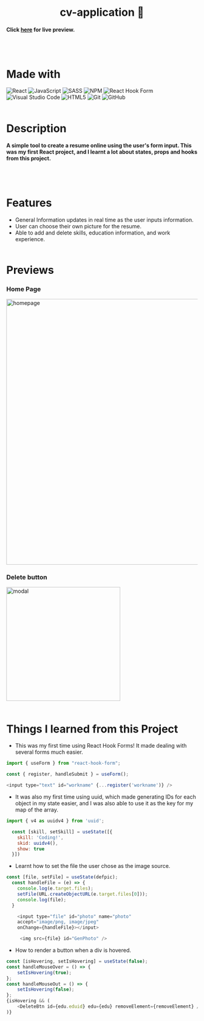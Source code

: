 <h1 align="center"> cv-application 📝</h1>  

#### Click [here](https://lisa-go.github.io/cv-application/) for live preview.
<br><br>

# Made with

![React](https://img.shields.io/badge/react-%2320232a.svg?style=for-the-badge&logo=react&logoColor=%2361DAFB)
![JavaScript](https://img.shields.io/badge/javascript-%23323330.svg?style=for-the-badge&logo=javascript&logoColor=%23F7DF1E)
![SASS](https://img.shields.io/badge/SASS-hotpink.svg?style=for-the-badge&logo=SASS&logoColor=white)
![NPM](https://img.shields.io/badge/NPM-%23000000.svg?style=for-the-badge&logo=npm&logoColor=white)
![React Hook Form](https://img.shields.io/badge/React%20Hook%20Form-%23EC5990.svg?style=for-the-badge&logo=reacthookform&logoColor=white)
![Visual Studio Code](https://img.shields.io/badge/Visual%20Studio%20Code-0078d7.svg?style=for-the-badge&logo=visual-studio-code&logoColor=white)
![HTML5](https://img.shields.io/badge/html5-%23E34F26.svg?style=for-the-badge&logo=html5&logoColor=white)
![Git](https://img.shields.io/badge/git-%23F05033.svg?style=for-the-badge&logo=git&logoColor=white)
![GitHub](https://img.shields.io/badge/github-%23121011.svg?style=for-the-badge&logo=github&logoColor=white)
<br><br>

# Description

#### A simple tool to create a resume online using the user's form input. This was my first React project, and I learnt a lot about states, props and hooks from this project.
<br><br>

# Features
- General Information updates in real time as the user inputs information.
- User can choose their own picture for the resume.
- Able to add and delete skills, education information, and work experience.
<br><br>

# Previews

### Home Page
<img src="https://i.imgur.com/uDqhiox.png" alt="homepage" width="700" />

### Delete button
<img src="https://i.imgur.com/qmm2lsb.png" alt="modal" width="300" />
<br><br>

# Things I learned from this Project
* This was my first time using React Hook Forms! It made dealing with several forms much easier.
```js
import { useForm } from "react-hook-form";

const { register, handleSubmit } = useForm();

<input type="text" id="workname" {...register('workname')} />
```
* It was also my first time using uuid, which made generating IDs for each object in my state easier, and I was also able to use it as the key for my map of the array.
```js
import { v4 as uuidv4 } from 'uuid';

  const [skill, setSkill] = useState([{
    skill: 'Coding!',
    skid: uuidv4(),
    show: true
  }])
```
* Learnt how to set the file the user chose as the image source.
```js
const [file, setFile] = useState(defpic);
  const handleFile = (e) => {
    console.log(e.target.files);
    setFile(URL.createObjectURL(e.target.files[0]));
    console.log(file);
  }

    <input type="file" id="photo" name="photo"
    accept="image/png, image/jpeg"
    onChange={handleFile}></input>

     <img src={file} id="GenPhoto" />
```
* How to render a button when a div is hovered.
```js
const [isHovering, setIsHovering] = useState(false);
const handleMouseOver = () => {
    setIsHovering(true);
};
const handleMouseOut = () => {
    setIsHovering(false);
};
{isHovering && (
    <DeleteBtn id={edu.eduid} edu={edu} removeElement={removeElement} />
)}
```